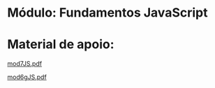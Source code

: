 # Módulo: Fundamentos JavaScript

# Material de apoio:
[mod7JS.pdf](https://github.com/DGzzzzz/mod5JS/blob/main/mod6JS.pdf)

[mod6gJS.pdf](https://github.com/DGzzzzz/mod5JS/blob/main/mod6gJS.pdf)
